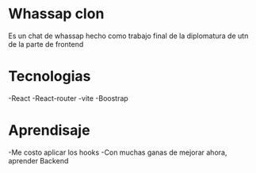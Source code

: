 # Whassap clon

Es un chat de whassap hecho como trabajo final de la diplomatura de utn de la parte de frontend

# Tecnologias

-React
-React-router
-vite
-Boostrap

# Aprendisaje

-Me costo aplicar los hooks
-Con muchas ganas de mejorar ahora, aprender Backend
